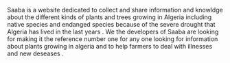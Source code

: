 Saaba is a website dedicated to collect and share information and knowldge about the different kinds of plants and trees growing in Algeria
including native species and endanged species because of the severe drought that Algeria has lived in the last years .
We the developers of Saaba are looking for making it the reference number one for any one looking for information about plants growing in algeria
and to help farmers to deal with illnesses and new deseases  .
